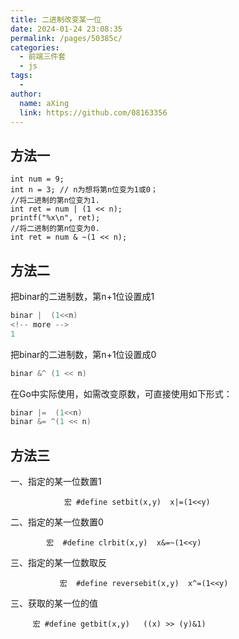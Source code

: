 ```yaml
---
title: 二进制改变某一位
date: 2024-01-24 23:08:35
permalink: /pages/50385c/
categories:
  - 前端三件套
  - js
tags:
  - 
author: 
  name: aXing
  link: https://github.com/08163356
---
```


## 方法一

    int num = 9;
    int n = 3; // n为想将第n位变为1或0；
    //将二进制的第n位变为1.
    int ret = num | (1 << n);
    printf("%x\n", ret);
    //将二进制的第n位变为0.
    int ret = num & ~(1 << n);
## 方法二

把binar的二进制数，第n+1位设置成1

```go
binar |  (1<<n) 
<!-- more -->
1
```

把binar的二进制数，第n+1位设置成0

```go
binar &^ (1 << n) 
```

在Go中实际使用，如需改变原数，可直接使用如下形式：

```go
binar |=  (1<<n) 
binar &= ^(1 << n) 
```

## 方法三

一、指定的某一位数置1

                宏 #define setbit(x,y)  x|=(1<<y)

二、指定的某一位数置0

            宏  #define clrbit(x,y)  x&=~(1<<y)
三、指定的某一位数取反

               宏  #define reversebit(x,y)  x^=(1<<y)

三、获取的某一位的值

         宏 #define getbit(x,y)   ((x) >> (y)&1)
